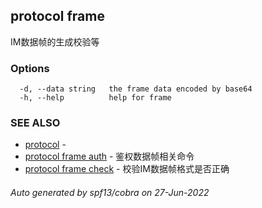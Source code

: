## protocol frame

IM数据帧的生成校验等

### Options

```
  -d, --data string   the frame data encoded by base64
  -h, --help          help for frame
```

### SEE ALSO

* [protocol](protocol.md)	 - 
* [protocol frame auth](protocol_frame_auth.md)	 - 鉴权数据帧相关命令
* [protocol frame check](protocol_frame_check.md)	 - 校验IM数据帧格式是否正确

###### Auto generated by spf13/cobra on 27-Jun-2022
